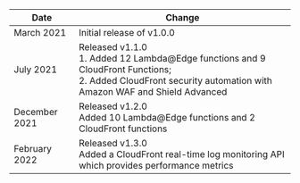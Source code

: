 | Date          | Change            |
|---------------|-------------------|
| March 2021 | Initial release of v1.0.0  |
| July 2021 | Released v1.1.0 <br>1. Added 12 Lambda@Edge functions and 9 CloudFront Functions; <br> 2. Added CloudFront security automation with Amazon WAF and Shield Advanced  |
| December 2021 | Released v1.2.0  <br>Added 10 Lambda@Edge functions and 2 CloudFront functions |
| February 2022 | Released v1.3.0 <br>Added a CloudFront real-time log monitoring API which provides performance metrics |
